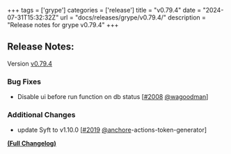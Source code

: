 +++
tags = ['grype']
categories = ['release']
title = "v0.79.4"
date = "2024-07-31T15:32:32Z"
url = "docs/releases/grype/v0.79.4/"
description = "Release notes for grype v0.79.4"
+++

## Release Notes:
Version [v0.79.4](https://github.com/anchore/grype/releases/tag/v0.79.4)

### Bug Fixes

- Disable ui before run function on db status [[#2008](https://github.com/anchore/grype/pull/2008) [@wagoodman](https://github.com/wagoodman)]

### Additional Changes

- update Syft to v1.10.0 [[#2019](https://github.com/anchore/grype/pull/2019) [@anchore](https://github.com/anchore)-actions-token-generator]

**[(Full Changelog)](https://github.com/anchore/grype/compare/v0.79.3...v0.79.4)**

